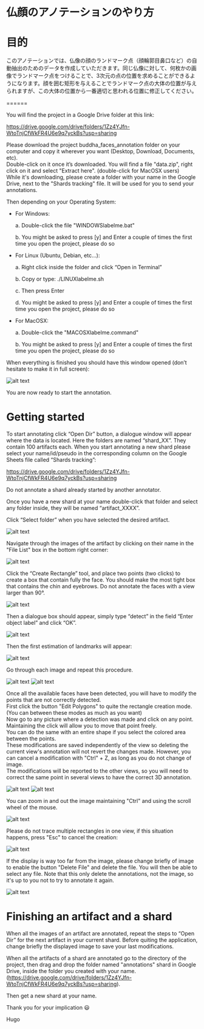 仏顔のアノテーションのやり方
=========================

目的
=======

このアノテーションでは、仏像の顔のランドマーク点（顔輪郭目鼻口など）の自動抽出のためのデータを作成していただきます。同じ仏像に対して、何枚かの画像でランドマーク点をつけることで、3次元の点の位置を求めることができるようになります。顔を囲む矩形を与えることでランドマーク点の大体の位置が与えられますが、この大体の位置から一番適切と思われる位置に修正してください。


======


You will find the project in a Google Drive folder at this link:

https://drive.google.com/drive/folders/1Zz4YJfn-WtoTnjCfWkFR4U6e9q7yckBs?usp=sharing

Please download the project buddha_faces_annotation folder on your computer and copy it wherever you want (Desktop, 
Download, Documents, etc). \
Double-click on it once it’s downloaded. You will find a file "data.zip", right click on it and select "Extract here". 
(double-click for MacOSX users)\
While it's downloading, please create a folder with your name in the Google Drive, next to the "Shards tracking" file.
It will be used for you to send your annotations.

Then depending on your Operating System:

-   For Windows:
        
    a.  Double-click the file "WINDOWSlabelme.bat"
        
    b.  You might be asked to press [y] and Enter a couple of times
        the first time you open the project, please do so


-   For Linux (Ubuntu, Debian, etc…):

    a.  Right click inside the folder and click “Open in Terminal”
    
    b.  Copy or type: ./LINUXlabelme.sh
        
    c.  Then press Enter
        
    d.  You might be asked to press [y] and Enter a couple of times
            the first time you open the project, please do so


-   For MacOSX:

    a.  Double-click the "MACOSXlabelme.command"
    
    b.  You might be asked to press [y] and Enter a couple of times the
        first time you open the project, please do so


When everything is finished you should have this window opened (don’t
hesitate to make it in full screen):

![alt text](source/Pictures/Picture1.png)

You are now ready to start the annotation.

Getting started
===============

To start annotating click “Open Dir” button, a dialogue window will
appear where the data is located. Here the folders are named
“shard\_XX”. They contain 100 artifacts each. When you start annotating
a new shard please select your name/id/pseudo in the corresponding
column on the Google Sheets file called “Shards tracking”:

https://drive.google.com/drive/folders/1Zz4YJfn-WtoTnjCfWkFR4U6e9q7yckBs?usp=sharing

Do not annotate a shard already started by another annotator.

Once you have a new shard at your name double-click that folder and
select any folder inside, they will be named “artifact_XXXX”.

Click “Select folder” when you have selected the desired artifact.

![alt text](source/Pictures/Picture2.png)

Navigate through the images of the artifact by clicking on their name in the "File List" box in the bottom right corner:

![alt text](source/Pictures/Picture3.png)

Click the “Create Rectangle” tool, and place two points (two clicks) to
create a box that contain fully the face. You should make the most tight box that contains the chin and eyebrows.
Do not annotate the faces with a view larger than 90°.

![alt text](source/Pictures/Picture4.png)

Then a dialogue box should appear, simply type “detect” in the field
“Enter object label” and click “OK”.

![alt text](source/Pictures/Picture5.png)

Then the first estimation of landmarks will appear:

![alt text](source/Pictures/Picture6.png)

Go through each image and repeat this procedure.

![alt text](source/Pictures/Picture7.png)
![alt text](source/Pictures/Picture8.png)

Once all the available faces have been detected, you will have to modify the points that are not correctly detected.\
First click the button "Edit Polygons" to quite the rectangle creation mode. (You can between these modes as much as 
you want)\
Now go to any picture where a detection was made and click on any point. Maintaining the click will allow you 
to move that point freely.\
You can do the same with an entire shape if you select the colored area between the points.\
These modifications are saved independently of the view so deleting the current view's annotation will not revert the 
changes made. However, you can cancel a modification with "Ctrl" + Z, as long as you do not change of image.\
The modifications will be reported to the other views, so you will need to correct the same point in several views to 
have the correct 3D annotation.

![alt text](source/Pictures/Picture12.png)
![alt text](source/Pictures/Picture13.png)

You can zoom in and out the image maintaining "Ctrl" and using the scroll wheel of the mouse.

![alt text](source/Pictures/Picture9.png)

Please do not trace multiple rectangles in one view, if this situation happens, press "Esc" to cancel the creation:

![alt text](source/Pictures/Picture10.png)

If the display is way too far from the image, please change briefly of image to enable the button "Delete File" and 
delete the file. You will then be able to select any file. Note that this only delete the annotations, not the image, so
it's up to you not to try to annotate it again.

![alt text](source/Pictures/Picture11.png)


Finishing an artifact and a shard
=================================

When all the images of an artifact are annotated, repeat the steps to “Open Dir” for the next artifact in your 
current shard.
Before quiting the application, change briefly the displayed image to save your last modifications.

When all the artifacts of a shard are annotated go to the directory of the project, then drag and drop the folder 
named "annotations" shard in Google Drive, inside the folder you created with your name. 
(https://drive.google.com/drive/folders/1Zz4YJfn-WtoTnjCfWkFR4U6e9q7yckBs?usp=sharing).

Then get a new shard at your name.

Thank you for your implication 😃

Hugo
